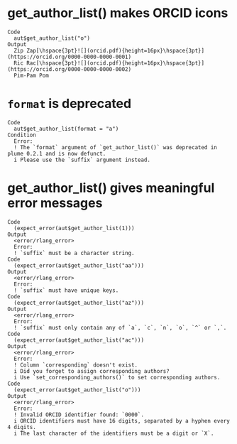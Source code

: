 # get_author_list() makes ORCID icons

    Code
      aut$get_author_list("o")
    Output
      Zip Zap[\hspace{3pt}![](orcid.pdf){height=16px}\hspace{3pt}](https://orcid.org/0000-0000-0000-0001)
      Ric Rac[\hspace{3pt}![](orcid.pdf){height=16px}\hspace{3pt}](https://orcid.org/0000-0000-0000-0002)
      Pim-Pam Pom

# `format` is deprecated

    Code
      aut$get_author_list(format = "a")
    Condition
      Error:
      ! The `format` argument of `get_author_list()` was deprecated in plume 0.2.1 and is now defunct.
      i Please use the `suffix` argument instead.

# get_author_list() gives meaningful error messages

    Code
      (expect_error(aut$get_author_list(1)))
    Output
      <error/rlang_error>
      Error:
      ! `suffix` must be a character string.
    Code
      (expect_error(aut$get_author_list("aa")))
    Output
      <error/rlang_error>
      Error:
      ! `suffix` must have unique keys.
    Code
      (expect_error(aut$get_author_list("az")))
    Output
      <error/rlang_error>
      Error:
      ! `suffix` must only contain any of `a`, `c`, `n`, `o`, `^` or `,`.
    Code
      (expect_error(aut$get_author_list("ac")))
    Output
      <error/rlang_error>
      Error:
      ! Column `corresponding` doesn't exist.
      i Did you forget to assign corresponding authors?
      i Use `set_corresponding_authors()` to set corresponding authors.
    Code
      (expect_error(aut$get_author_list("o")))
    Output
      <error/rlang_error>
      Error:
      ! Invalid ORCID identifier found: `0000`.
      i ORCID identifiers must have 16 digits, separated by a hyphen every 4 digits.
      i The last character of the identifiers must be a digit or `X`.

